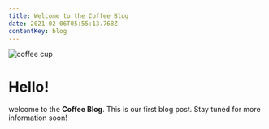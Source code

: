 ```yaml
---
title: Welcome to the Coffee Blog
date: 2021-02-06T05:55:13.768Z
contentKey: blog
---
```

![coffee cup](/img/el6akruuyaqwncs.jpg "a delicious cup of coffee")

# **Hello!**

welcome to the **Coffee Blog**. This is our first blog post. Stay tuned for more information soon!